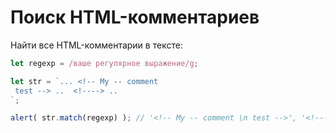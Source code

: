# Поиск HTML-комментариев

Найти все HTML-комментарии в тексте:

```js
let regexp = /ваше регулярное выражение/g;

let str = `... <!-- My -- comment
 test --> ..  <!----> .. 
`;

alert( str.match(regexp) ); // '<!-- My -- comment \n test -->', '<!---->'
```
